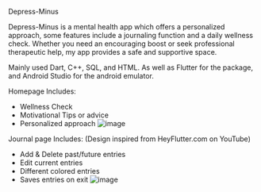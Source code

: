 Depress-Minus

Depress-Minus is a mental health app which offers a personalized approach, some features include a journaling function and a daily wellness check. Whether you need an encouraging boost or seek professional therapeutic help, my app provides a safe and supportive space.

Mainly used Dart, C++, SQL, and HTML. As well as Flutter for the package, and Android Studio for the android emulator.

Homepage Includes:
- Wellness Check
- Motivational Tips or advice
- Personalized approach
![image](https://github.com/ispyc/Depriminus/assets/99578101/6a41dfac-c5db-4abb-a983-be9e42239cda)



Journal page Includes: (Design inspired from HeyFlutter.com on YouTube)
- Add & Delete past/future entries
- Edit current entries
- Different colored entries
- Saves entries on exit
![image](https://github.com/ispyc/Depriminus/assets/99578101/751c7c5e-7d42-460d-8333-86dd0cfc7419)



